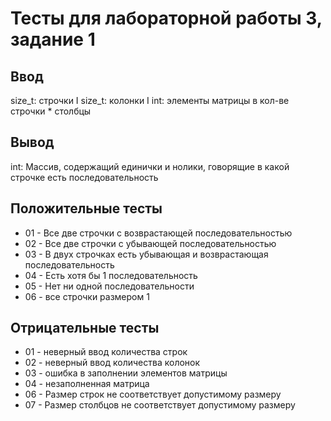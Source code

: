 # Тесты для лабораторной работы 3, задание 1

## Ввод
size_t: строчки I size_t: колонки I int: элементы матрицы в кол-ве строчки * столбцы

## Вывод
int: Массив, содержащий единички и нолики, говорящие в какой строчке есть последовательность

## Положительные тесты
- 01 - Все две строчки с возврастающей последовательностью
- 02 - Все две строчки с убывающей последовательностью
- 03 - В двух строчках есть убывающая и возврастающая последовательность
- 04 - Есть хотя бы 1 последовательность
- 05 - Нет ни одной последовательности
- 06 - все строчки размером 1

## Отрицательные тесты
- 01 - неверный ввод количества строк
- 02 - неверный ввод количества колонок
- 03 - ошибка в заполнении элементов матрицы
- 04 - незаполненная матрица
- 06 - Размер строк не соответствует допустимому размеру
- 07 - Размер столбцов не соответствует допустимому размеру
